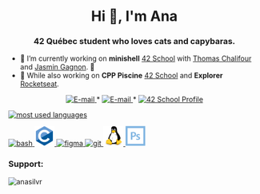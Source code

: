 <h1 align="center">Hi 👋, I'm Ana</h1>
<h3 align="center">42 Québec student who loves cats and capybaras.</h3>

- 🔭 I’m currently working on **minishell** [42 School](https://github.com/42school) with [Thomas Chalifour](https://github.com/Kagan0591) and [Jasmin Gagnon](https://github.com/Patarion). 🤝
- 🔭 While also working on **CPP Piscine** [42 School](https://github.com/42school) and **Explorer** [Rocketseat](https://github.com/Rocketseat).



<p align="center">
	<a href="mailto:ana.lrs90@gmail.com">
		<img alt="E-mail" src="https://img.shields.io/badge/-e--mail%20me-red&link=mailto:ana.lrs90@gmail.com" />
	</a>
	<span> * </span>
	<a href="mailto:ana.lrs90@gmail.com">
		<img alt="E-mail" src="https://img.shields.io/badge/-Ask_me_anything-blueviolet?style=flat&logo=Gmail&logoColor=white&link=mailto:ana.lrs90@gmail.com" />
	</a>
	<span> * </span>
	<a href="https://profile.intra.42.fr/users/anarodri">
		<img alt="42 School Profile" src="https://img.shields.io/badge/-anarodri_@_42-ff69b4?style=flat&logoColor=white&link=https://profile.intra.42.fr/users/anarodri" />
	</a>
</p>


[![most used languages](https://github-readme-stats.vercel.app/api/top-langs/?username=anasilvr&layout=compact&hide_border=true&theme=dark)](https://github.com/anasilvr?tab=repositories)

<p align="left"> <a href="https://www.gnu.org/software/bash/" target="_blank" rel="noreferrer"> <img src="https://www.vectorlogo.zone/logos/gnu_bash/gnu_bash-icon.svg" alt="bash" width="40" height="40"/> </a> <a href="https://www.cprogramming.com/" target="_blank" rel="noreferrer"> <img src="https://raw.githubusercontent.com/devicons/devicon/master/icons/c/c-original.svg" alt="c" width="40" height="40"/> </a> <a href="https://www.figma.com/" target="_blank" rel="noreferrer"> <img src="https://www.vectorlogo.zone/logos/figma/figma-icon.svg" alt="figma" width="40" height="40"/> </a> <a href="https://git-scm.com/" target="_blank" rel="noreferrer"> <img src="https://www.vectorlogo.zone/logos/git-scm/git-scm-icon.svg" alt="git" width="40" height="40"/> </a> <a href="https://www.linux.org/" target="_blank" rel="noreferrer"> <img src="https://raw.githubusercontent.com/devicons/devicon/master/icons/linux/linux-original.svg" alt="linux" width="40" height="40"/> </a> <a href="https://www.photoshop.com/en" target="_blank" rel="noreferrer"> <img src="https://raw.githubusercontent.com/devicons/devicon/master/icons/photoshop/photoshop-line.svg" alt="photoshop" width="40" height="40"/> </a> </p>

<h3 align="left">Support:</h3>
<p><a href="https://ko-fi.com/anasilvr"> <img align="left" src="https://cdn.ko-fi.com/cdn/kofi3.png?v=3" height="50" width="210" alt="anasilvr" /></a></p><br><br>
